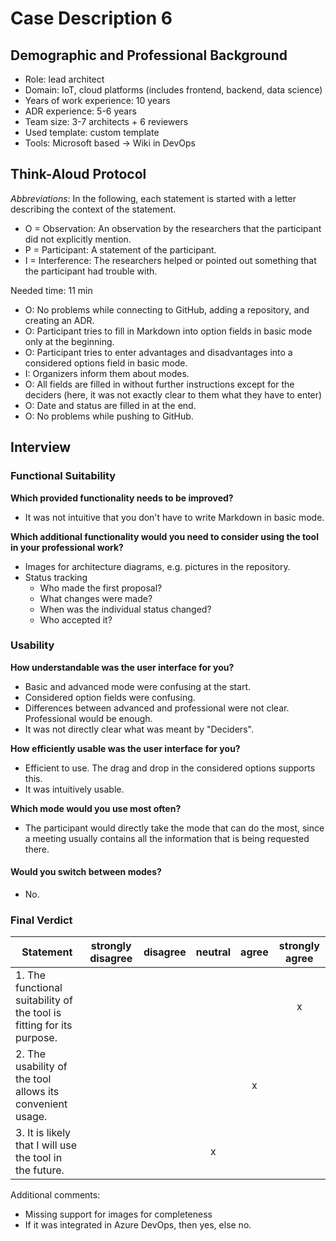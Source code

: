 # Case Description 6

## Demographic and Professional Background

* Role: lead architect
* Domain: IoT, cloud platforms (includes frontend, backend, data science)
* Years of work experience: 10 years
* ADR experience: 5-6 years
* Team size: 3-7 architects + 6 reviewers
* Used template: custom template
* Tools: Microsoft based -> Wiki in DevOps

## Think-Aloud Protocol

_Abbreviations_: In the following, each statement is started with a letter describing the context of the statement.
* O = Observation: An observation by the researchers that the participant did not explicitly mention.
* P = Participant: A statement of the participant.
* I = Interference: The researchers helped or pointed out something that the participant had trouble with.

Needed time: 11 min

* O: No problems while connecting to GitHub, adding a repository, and creating an ADR.
* O: Participant tries to fill in Markdown into option fields in basic mode only at the beginning.
* O: Participant tries to enter advantages and disadvantages into a considered options field in basic mode.
* I: Organizers inform them about modes.
* O: All fields are filled in without further instructions except for the deciders (here, it was not exactly clear to them what they have to enter)
* O: Date and status are filled in at the end.
* O: No problems while pushing to GitHub.

## Interview

### Functional Suitability

**Which provided functionality needs to be improved?**

* It was not intuitive that you don't have to write Markdown in basic mode.

**Which additional functionality would you need to consider using the tool in your professional work?**

* Images for architecture diagrams, e.g. pictures in the repository.
* Status tracking
  * Who made the first proposal?
  * What changes were made?
  * When was the individual status changed?
  * Who accepted it?

### Usability

**How understandable was the user interface for you?**

* Basic and advanced mode were confusing at the start. 
* Considered option fields were confusing.
* Differences between advanced and professional were not clear. Professional would be enough.
* It was not directly clear what was meant by "Deciders".

**How efficiently usable was the user interface for you?**

* Efficient to use. The drag and drop in the considered options supports this. 
* It was intuitively usable.

**Which mode would you use most often?**

* The participant would directly take the mode that can do the most, since a meeting usually contains all the information that is being requested there.

#### Would you switch between modes?

* No.

### Final Verdict

| Statement                                                             | strongly disagree | disagree | neutral | agree | strongly agree |
| --------------------------------------------------------------------- | :---------------: | :------: | :-----: | :---: | :------------: |
| 1. The functional suitability of the tool is fitting for its purpose. |                   |          |         |       |       x        |
| 2. The usability of the tool allows its convenient usage.             |                   |          |         |   x   |                |
| 3. It is likely that I will use the tool in the future.               |                   |          |    x    |       |                |

Additional comments:

- Missing support for images for completeness
- If it was integrated in Azure DevOps, then yes, else no.
